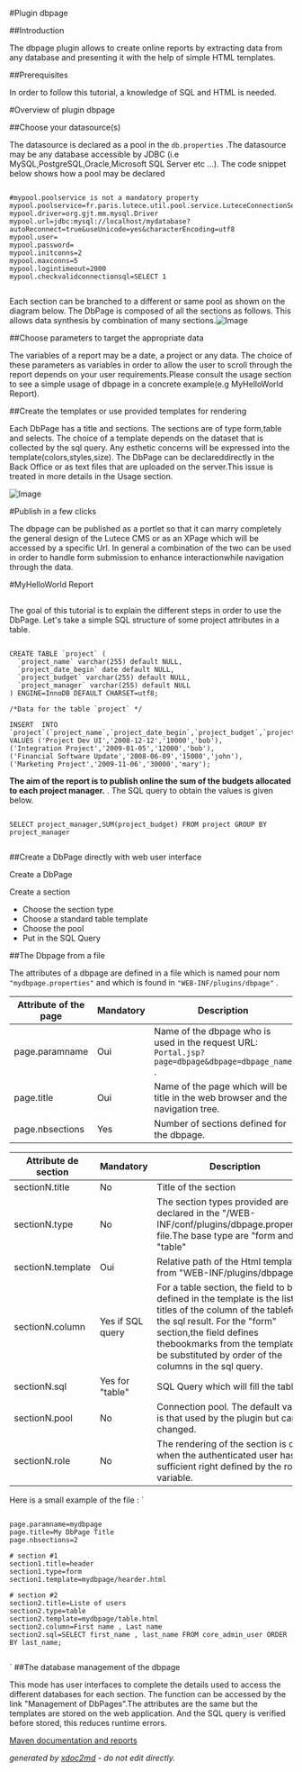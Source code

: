 
#Plugin dbpage

##Introduction

The dbpage plugin allows to create online reports by extracting data from any database and presenting it with the help of simple HTML templates.

##Prerequisites

In order to follow this tutorial, a knowledge of SQL and HTML is needed.

#Overview of plugin dbpage

##Choose your datasource(s)

The datasource is declared as a pool in the `db.properties` .The datasource may be any database accessible by JDBC (i.e MySQL,PostgreSQL,Oracle,Microsoft SQL Server etc ...). The code snippet below shows how a pool may be declared


```

#mypool.poolservice is not a mandatory property
mypool.poolservice=fr.paris.lutece.util.pool.service.LuteceConnectionService
mypool.driver=org.gjt.mm.mysql.Driver
mypool.url=jdbc:mysql://localhost/mydatabase?autoReconnect=true&useUnicode=yes&characterEncoding=utf8
mypool.user=
mypool.password=
mypool.initconns=2
mypool.maxconns=5
mypool.logintimeout=2000
mypool.checkvalidconnectionsql=SELECT 1
                
```


Each section can be branched to a different or same pool as shown on the diagram below. The DbPage is composed of all the sections as follows. This allows data synthesis by combination of many sections.![Image](http://dev.lutece.paris.fr/plugins/plugin-dbpage/images/dbpage_manual_002.gif)

##Choose parameters to target the appropriate data

The variables of a report may be a date, a project or any data. The choice of these parameters as variables in order to allow the user to scroll through the report depends on your user requirements.Please consult the usage section to see a simple usage of dbpage in a concrete example(e.g MyHelloWorld Report).

##Create the templates or use provided templates for rendering

Each DbPage has a title and sections. The sections are of type form,table and selects. The choice of a template depends on the dataset that is collected by the sql query. Any esthetic concerns will be expressed into the template(colors,styles,size). The DbPage can be declareddirectly in the Back Office or as text files that are uploaded on the server.This issue is treated in more details in the Usage section.

![Image](http://dev.lutece.paris.fr/plugins/plugin-dbpage/images/dbpage_manual_001.gif)

#Publish in a few clicks

The dbpage can be published as a portlet so that it can marry completely the general design of the Lutece CMS or as an XPage which will be accessed by a specific Url. In general a combination of the two can be used in order to handle form submission to enhance interactionwhile navigation through the data.

#MyHelloWorld Report

##

The goal of this tutorial is to explain the different steps in order to use the DbPage. Let's take a simple SQL structure of some project attributes in a table.


```
                
CREATE TABLE `project` (
  `project_name` varchar(255) default NULL,
  `project_date_begin` date default NULL,
  `project_budget` varchar(255) default NULL,
  `project_manager` varchar(255) default NULL
) ENGINE=InnoDB DEFAULT CHARSET=utf8;

/*Data for the table `project` */

INSERT  INTO `project`(`project_name`,`project_date_begin`,`project_budget`,`project_manager`) VALUES ('Project Dev UI','2008-12-12','10000','bob'),
('Integration Project','2009-01-05','12000','bob'),
('Financial Software Update','2008-06-09','15000','john'),
('Marketing Project','2009-11-06','30000','mary');

```


 **The aim of the report is to publish online the sum of the budgets allocated to each project manager.** . The SQL query to obtain the values is given below.
```

SELECT project_manager,SUM(project_budget) FROM project GROUP BY project_manager 
                
```


##Create a DbPage directly with web user interface

Create a DbPage

Create a section
 
* Choose the section type
* Choose a standard table template
* Choose the pool
* Put in the SQL Query


##The Dbpage from a file

The attributes of a dbpage are defined in a file which is named pour nom `"mydbpage.properties"` and which is found in `"WEB-INF/plugins/dbpage"` .


| Attribute of the page| Mandatory| Description|
|-----------------|-----------------|-----------------|
| page.paramname| Oui| Name of the dbpage who is used in the request URL: `Portal.jsp?page=dbpage&dbpage=dbpage_name` .|
| page.title| Oui| Name of the page which will be title in the web browser and the navigation tree.|
| page.nbsections| Yes| Number of sections defined for the dbpage.|



| Attribute de section| Mandatory| Description|
|-----------------|-----------------|-----------------|
| sectionN.title| No| Title of the section|
| sectionN.type| No| The section types provided are declared in the "/WEB-INF/conf/plugins/dbpage.properties" file.The base type are "form and "table"|
| sectionN.template| Oui| Relative path of the Html template from "WEB-INF/plugins/dbpage/".|
| sectionN.column| Yes if SQL query| For a table section, the field to be defined in the template is the list of titles of the column of the tablefor the sql result. For the "form" section,the field defines thebookmarks from the template to be substituted by order of the columns in the sql query.|
| sectionN.sql| Yes for "table"| SQL Query which will fill the table.|
| sectionN.pool| No| Connection pool. The default value is that used by the plugin but can be changed.|
| sectionN.role| No| The rendering of the section is done when the authenticated user has sufficient right defined by the role variable.|


Here is a small example of the file :
 `
```

page.paramname=mydbpage
page.title=My DbPage Title
page.nbsections=2

# section #1
section1.title=header
section1.type=form
section1.template=mydbpage/hearder.html

# section #2
section2.title=Liste of users
section2.type=table
section2.template=mydbpage/table.html
section2.column=First name , Last name
section2.sql=SELECT first_name , last_name FROM core_admin_user ORDER BY last_name;
                    
```
` 
##The database management of the dbpage

This mode has user interfaces to complete the details used to access the different databases for each section. The function can be accessed by the link "Management of DbPages".The attributes are the same but the templates are stored on the web application. And the SQL query is verified before stored, this reduces runtime errors.


[Maven documentation and reports](http://dev.lutece.paris.fr/plugins/plugin-dbpage/)



 *generated by [xdoc2md](https://github.com/lutece-platform/tools-maven-xdoc2md-plugin) - do not edit directly.*